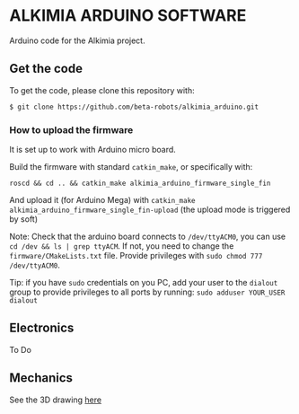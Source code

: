 # ALKIMIA ARDUINO SOFTWARE
Arduino code for the Alkimia project.

## Get the code

To get the code, please clone this repository with:

``` bash
$ git clone https://github.com/beta-robots/alkimia_arduino.git
```

### How to upload the firmware

It is set up to work with Arduino micro board.

Build the firmware with standard `catkin_make`, or specifically with:

`roscd && cd .. && catkin_make alkimia_arduino_firmware_single_fin`

And upload it (for Arduino Mega) with `catkin_make alkimia_arduino_firmware_single_fin-upload` (the upload mode is triggered by soft)

Note: Check that the arduino board connects to `/dev/ttyACM0`, you can use `cd /dev && ls | grep ttyACM`. If not, you need to change the `firmware/CMakeLists.txt` file. Provide privileges with `sudo chmod 777 /dev/ttyACM0`.

Tip: if you have `sudo` credentials on you PC, add your user to the `dialout` group to provide privileges to all ports by running: `sudo adduser YOUR_USER dialout`

## Electronics
To Do

## Mechanics
See the 3D drawing [here](https://myhub.autodesk360.com/ue2979c7f/g/shares/SHabee1QT1a327cf2b7a8aae6d6e7a079a69)


